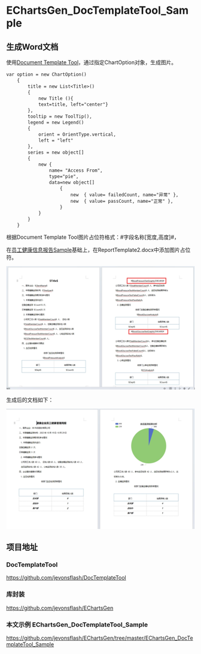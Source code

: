 # EChartsGen_DocTemplateTool_Sample





## 生成Word文档

使用[Document Template Tool](https://github.com/jevonsflash/DocTemplateTool)，通过指定ChartOption对象，生成图片。

```
var option = new ChartOption()
    {
        title = new List<Title>()
        {
            new Title (){
            text=title, left="center"}
        },
        tooltip = new ToolTip(),
        legend = new Legend()
        {
            orient = OrientType.vertical,
            left = "left"
        },
        series = new object[]
        {
            new {
                name= "Access From",
                type="pie",
                data=new object[]
                    {
                        new  { value= failedCount, name="异常" },
                        new  { value= passCount, name="正常" },
                    }
            }
        }
    }
```

根据Document Template Tool图片占位符格式：#字段名称[宽度,高度]#，

在[员工健康信息报告Sample](https://github.com/jevonsflash/DocTemplateTool/blob/master/DocTemplateTool.Word.Test/UnitTest1.cs)基础上，在ReportTemplate2.docx中添加图片占位符。

![Alt text](./Assets/image-4.png)


生成后的文档如下：

![Alt text](./Assets/image-5.png)


## 项目地址

### DocTemplateTool

https://github.com/jevonsflash/DocTemplateTool

### 库封装

https://github.com/jevonsflash/EChartsGen

### 本文示例 EChartsGen_DocTemplateTool_Sample

https://github.com/jevonsflash/EChartsGen/tree/master/EChartsGen_DocTemplateTool_Sample


